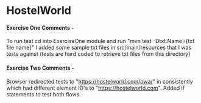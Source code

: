 # HostelWorld

#### Exercise One Comments - 

To run test cd into ExerciseOne module and run "mvn test -Dtxt.Name={txt file name}"
I added some sample txt files in src/main/resources that I was tests against (tests are hard coded to retrieve txt files
 from this
 directory)
 
#### Exercise Two Comments - 

Browser redirected tests to "https://hostelworld.com/pwa/" in consistently which had different element ID's to "https://hostelworld.com". Added if statements to test both flows
